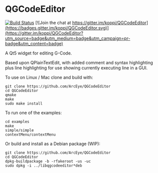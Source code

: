 # QGCodeEditor

[![Build Status](https://api.travis-ci.org/koppi/QGCodeEditor.svg?branch=master)](https://travis-ci.org/koppi/GCodeEditor) [![Join the chat at https://gitter.im/koppi/QGCodeEditor](https://badges.gitter.im/koppi/QGCodeEditor.svg)](https://gitter.im/koppi/QGCodeEditor?utm_source=badge&utm_medium=badge&utm_campaign=pr-badge&utm_content=badge)

A Qt5 widget for editing G-Code.

Based upon QPlainTextEdit, with added comment and
syntax highlighting plus line highlighting for use
showing currently executing line in a GUI.

To use on Linux / Mac clone and build with:
```
git clone https://github.com/ArcEye/QGCodeEditor
cd QGCodeEditor
qmake
make
sudo make install
```
To run one of the examples:
```
cd examples
make
simple/simple
contextMenu/contextMenu
```

Or build and install as a Debian package (WIP):
```
git clone https://github.com/ArcEye/QGCodeEditor
cd QGCodeEditor
dpkg-buildpackage -b -rfakeroot -us -uc
sudo dpkg -i ../libqgcodeeditor*deb
```
